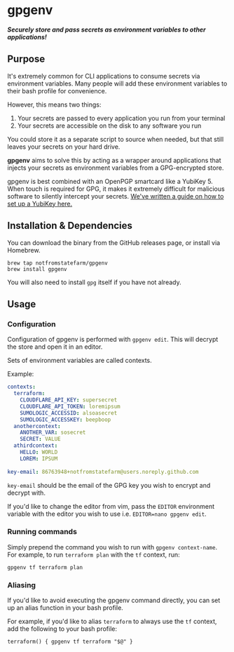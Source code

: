 # gpgenv
***Securely store and pass secrets as environment variables to other applications!***

## Purpose
It's extremely common for CLI applications to consume secrets via environment variables.
Many people will add these environment variables to their bash profile for convenience.

However, this means two things:

1. Your secrets are passed to every application you run from your terminal
2. Your secrets are accessible on the disk to any software you run

You could store it as a separate script to source when needed, but that still leaves your secrets
on your hard drive.

**gpgenv** aims to solve this by acting as a wrapper around applications that injects your secrets
as environment variables from a GPG-encrypted store.

gpgenv is best combined with an OpenPGP smartcard like a YubiKey 5. When touch is required for GPG,
it makes it extremely difficult for malicious software to silently intercept your secrets. [We've written a guide on how
to set up a YubiKey here.](docs/YubiKey.md)

## Installation & Dependencies

You can download the binary from the GitHub releases page, or install via Homebrew.

```
brew tap notfromstatefarm/gpgenv
brew install gpgenv
```

You will also need to install `gpg` itself if you have not already.

## Usage

### Configuration
Configuration of gpgenv is performed with `gpgenv edit`. This will decrypt the store and open it in an editor.

Sets of environment variables are called contexts.

Example:
```yaml
contexts:
  terraform:
    CLOUDFLARE_API_KEY: supersecret
    CLOUDFLARE_API_TOKEN: loremipsum
    SUMOLOGIC_ACCESSID: alsoasecret
    SUMOLOGIC_ACCESSKEY: beepboop
  anothercontext:
    ANOTHER_VAR: sosecret
    SECRET: VALUE
  athirdcontext:
    HELLO: WORLD
    LOREM: IPSUM
  
key-email: 86763948+notfromstatefarm@users.noreply.github.com
```

`key-email` should be the email of the GPG key you wish to encrypt and decrypt with.

If you'd like to change the editor from vim, pass the `EDITOR` environment variable with the editor you wish to use i.e. `EDITOR=nano gpgenv edit`.

### Running commands

Simply prepend the command you wish to run with `gpgenv context-name`. For example, to run `terraform plan` with the `tf` context, run:
```shell
gpgenv tf terraform plan
```
### Aliasing
If you'd like to avoid executing the gpgenv command directly, you can set up an alias function in your bash profile.

For example, if you'd like to alias `terraform` to always use the `tf` context, add the following to your bash profile:

```shell
terraform() { gpgenv tf terraform "$@" }
```

